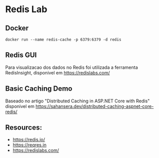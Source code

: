 # Redis Lab

## Docker
```
docker run --name redis-cache -p 6379:6379 -d redis
```
## Redis GUI
Para visualizacao dos dados no Redis foi utilizada a ferramenta RedisInsight, disponivel em https://redislabs.com/

## Basic Caching Demo
Baseado no artigo "Distributed Caching in ASP.NET Core with Redis" disponivel em https://sahansera.dev/distributed-caching-aspnet-core-redis/


## Resources:
- https://redis.io/
- https://reqres.in
- https://redislabs.com/
